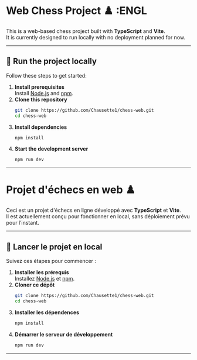 # Web Chess Project ♟️ :ENGL

This is a web-based chess project built with **TypeScript** and **Vite**.  
It is currently designed to run locally with no deployment planned for now.

---

## 🚀 Run the project locally

Follow these steps to get started:

1. **Install prerequisites**  
   Install [Node.js](https://nodejs.org/) and [npm](https://www.npmjs.com/).
2. **Clone this repository**
   ```bash
   git clone https://github.com/Chausette1/chess-web.git
   cd chess-web
   ```
3. **Install dependencies**
   ```bash
   npm install
   ```
4. **Start the development server**
   ```bash
   npm run dev
   ```

---

# Projet d'échecs en web ♟️

Ceci est un projet d'échecs en ligne développé avec **TypeScript** et **Vite**.  
Il est actuellement conçu pour fonctionner en local, sans déploiement prévu pour l’instant.

---

## 🚀 Lancer le projet en local

Suivez ces étapes pour commencer :

1. **Installer les prérequis**  
   Installez [Node.js](https://nodejs.org/) et [npm](https://www.npmjs.com/).
2. **Cloner ce dépôt**
   ```bash
   git clone https://github.com/Chausette1/chess-web.git
   cd chess-web
   ```
3. **Installer les dépendences**
   ```bash
   npm install
   ```
4. **Démarrer le serveur de développement**
   ```bash
   npm run dev
   ```

---
